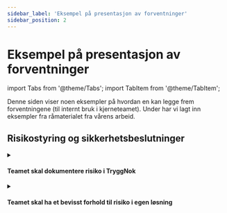 ```yaml
---
sidebar_label: 'Eksempel på presentasjon av forventninger'
sidebar_position: 2
---
```


# Eksempel på presentasjon av forventninger

import Tabs from '@theme/Tabs';
import TabItem from '@theme/TabItem';

Denne siden viser noen eksempler på hvordan en kan legge frem forventningene (til internt bruk i kjerneteamet). Under har vi lagt inn eksempler fra råmaterialet fra vårens arbeid. 

## Risikostyring og sikkerhetsbeslutninger 

<details>
  <summary>
	<h4>Teamet skal dokumentere risiko i TryggNok</h4>
  </summary>
  <div>
	Teamet skal gjøre risikovurderinger av egne løsninger i TryggNok. Risikovurderinger skal gjøres ved oppstart / etablering av løsning, og oppdateres ved endringer som kan påvirke risikoen i løsningen. <a href="docs-veiledning-aktiviteter/veiledning-aktiviteter-intro/">Se denne siden for mer informasjon</a>
  </div>
</details>

<details>
  <summary>
	<h4>Teamet skal ha et bevisst forhold til risiko i egen løsning</h4>
  </summary>
  <div>
	<Tabs>
	  <TabItem value="Hva" label="Hva forventes" default>
		Team skal løpende være bevisste på risiko i egen løsning.  
	  </TabItem>
	  <TabItem value="Hvorfor" label="Hvorfor">
		[Forklaring til hvorfor risikovurderinger er viktige]
	  </TabItem>
	  <TabItem value="Hvordan" label="Hvordan ">
		Teamet skal gjøre risikovurderinger av egne løsninger i TryggNok. Risikovurderinger skal gjøres ved oppstart / etablering av løsning, og oppdateres ved endringer som kan påvirke risikoen i løsningen. <a href="docs-veiledning-aktiviteter/veiledning-aktiviteter-intro/">Se denne siden for mer informasjon</a>
	  </TabItem>
	</Tabs>
  </div>
</details>







<!---
### Risikostyring og sikkerhetsbeslutninger 

:::note Det forventes at:

<details>
  <summary>
	Teamet skal ha et bevisst forhold til risiko til enhver tid
  </summary>
  <div>
	Team skal utføre risikovurdering ved bruk av tryggNok under etablering av ny tjeneste/applikasjon, ved større endringer eller for eksisterende tjenester/applikasjoner som mangler risikovurdering. <a href="docs-veiledning-aktiviteter/veiledning-aktiviteter-intro/">Se denne siden for mer informasjon</a>
  </div>
</details>

<details>
  <summary>
	Teamet kommuniserer risiko videre når en produserer en tjeneste (som andre konsumerer)
  </summary>
  <div>
	Teamet skal sette andre i stand til å forstå hvilken risiko man påtar seg ved å ta i bruk en løsning.  
  </div>
</details>

<details>
  <summary>
	[Neste forventning]
  </summary>
  <div>
	Nærmere beskriverlse av forventningen. 
  </div>
</details>


:::

### Sikkerhetsfunksjonalitet og plattform

:::note Det forventes at:

<details>
  <summary>
	Golden path first - Teamet skal primært bruke de etablerte sikkerhetstjenestene i NAV
  </summary>
  <div>
	Teamet skal benytte seg av plattformstjenestene og etablerte sikkerhetstjenester så langt det er mulig. Hvor mulig skal det brukes gjenbrukbare sikkerhetsverktøy og -funksjonalitet. 
  </div>
</details>

<details>
  <summary>
	Automation first - I alt sikkerhetsarbeid så skal man utrede muligheten for å gjøre det automatisk
  </summary>
  <div>
	Vi bør tilstrebe å gjøre sikkerhetsarbeidet så automatisk som mulig, og minimere mengden manuelt arbeid for å ivareta nødvendig sikkerhet. 
  </div>
</details>


:::

### "Kategori" X 


--->
